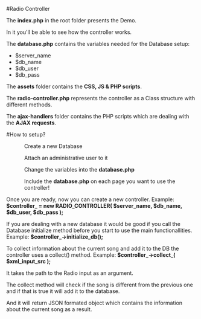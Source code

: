 #Radio Controller
<p>The <strong>index.php</strong> in the root folder presents the Demo.</p>
<p>In it you'll be able to see how the controller works.</p>
<p></p>
<p>The <strong>database.php</strong> contains the variables needed for the Database setup:
	<ul>
		<li>$server_name</li>
		<li>$db_name</li>
		<li>$db_user</li>
		<li>$db_pass</li>
	</ul>
</p>
<p></p>
<p>The <strong>assets</strong> folder contains the <strong>CSS, JS & PHP scripts</strong>.</p>
<p>The <strong>radio-controller.php</strong> represents the controller as a Class structure with different methods.</p>
<p>The <strong>ajax-handlers</strong> folder contains the PHP scripts which are dealing with the <strong>AJAX requests</strong>.</p>

#How to setup?
<ul>
	<ol>Create a new Database</ol>
	<ol>Attach an administrative user to it</ol>
	<ol>Change the variables into the <strong>database.php</strong></ol>
	<ol>Include the <strong>database.php</strong> on each page you want to use the controller!</ol>
</ul>
<p>Once you are ready, now you can create a new controller. Example: <strong>$controller_ = new RADIO_CONTROLLER( $server_name, $db_name, $db_user, $db_pass );</strong></p>
<p>If you are dealing with a new database it would be good if you call the Database initialize method before you start to use the main functionallities. Example: <strong>$controller_->initialize_db();</strong></p>
<p>To collect information about the current song and add it to the DB the controller uses a collect() method. Example: <strong>$controller_->collect_( $xml_input_src );</strong></p>
<p>It takes the path to the Radio input as an argument.</p>
<p>The collect method will check if the song is different from the previous one and if that is true it will add it to the database.</p>
<p>And it will return JSON formated object which contains the information about the current song as a result.</p>
